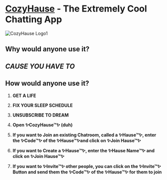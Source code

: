 # <a href="https://cozyhause.onrender.com">CozyHause</a> - The Extremely Cool Chatting App
![CozyHause Logo1](https://github.com/CozyHause/CozyHause/assets/157870309/d4f8fec2-d230-4044-9e73-de11f4aacc64)

## Why would anyone use it?
***CAUSE YOU HAVE TO***
---
## How would anyone use it?

1) **GET A LIFE**

2) **FIX YOUR SLEEP SCHEDULE**
  
3) **UNSUBSCRIBE TO DREAM**

4) **Open ✨CozyHause™✨ (duh)**
   
5) **If you want to Join an existing Chatroom, called a ✨Hause™✨, enter the ✨Code™✨ of the ✨Hause™✨and click on ✨Join Hause™✨**

6) **If you want to Create a ✨Hause™✨, enter the ✨Hause Name™✨ and click on ✨Join Hause™✨**

7) **If you want to ✨Invite™✨ other people, you can click on the ✨Invite™✨ Button and send them the ✨Code™✨ of the ✨Hause™✨ for them to join**
